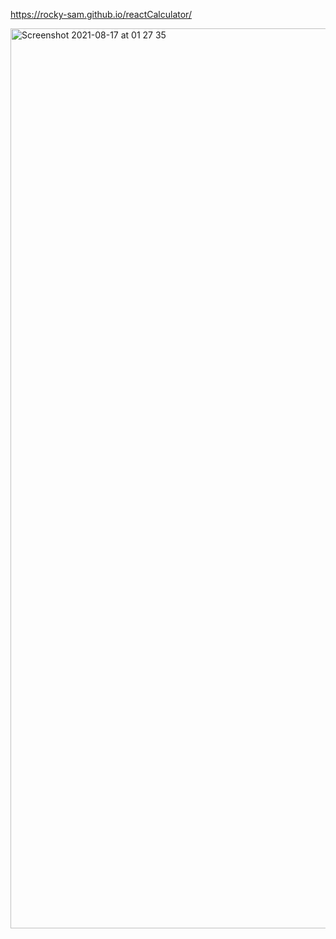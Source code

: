https://rocky-sam.github.io/reactCalculator/

<img width="1440" alt="Screenshot 2021-08-17 at 01 27 35" src="https://user-images.githubusercontent.com/12700182/129622472-1dc02401-c073-4016-8bf0-a901552e2b48.png">
